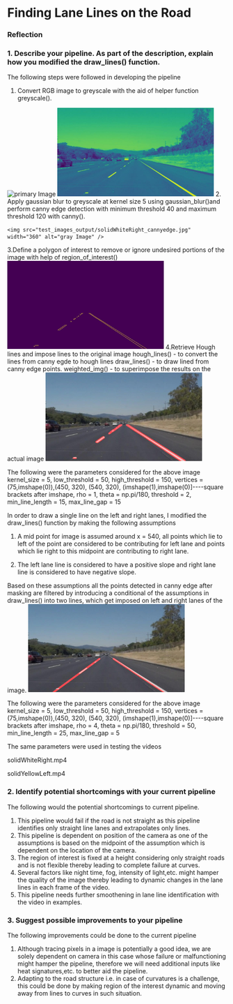 # **Finding Lane Lines on the Road** 

### Reflection

### 1. Describe your pipeline. As part of the description, explain how you modified the draw_lines() function.

The following steps were followed in developing the pipeline
1. Convert RGB image to greyscale with the aid of helper function greyscale().
<img src="test_images/solidWhiteRight.jpg" width="360" alt="primary Image" />
<img src="test_images_output/solidWhiteRight_gray.jpg" width="360" alt="gray Image" />
2. Apply gaussian blur to greyscale at kernel size 5 using gaussian_blur()and perform canny edge detection with minimum threshold 40 and maximum threshold 120 with canny().

    <img src="test_images_output/solidWhiteRight_cannyedge.jpg" width="360" alt="gray Image" />
3.Define a polygon of interest to remove or ignore undesired portions of the image with help of region_of_interest()
    <img src="test_images_output/solidWhiteRight_masked.jpg" width="360" alt="canny Image" />
4.Retrieve Hough lines and impose lines to the original image 
hough_lines() - to convert the lines from canny egde to hough lines
draw_lines() - to draw lined from canny edge points.
weighted_img() - to superimpose the results on the actual image
    <img src="test_images_output/solidWhiteRight.jpg" width="360" alt="final Image" />
 
 The following were the parameters considered for the above image
 kernel_size = 5, 
 low_threshold = 50, 
 high_threshold = 150, 
 vertices = (75,imshape(0)),(450, 320), (540, 320), (imshape(1),imshape(0)]----square brackets after imshape, 
 rho = 1, 
 theta = np.pi/180, 
 threshold = 2, 
 min_line_length = 15, 
 max_line_gap = 15


In order to draw a single line on the left and right lanes, I modified the draw_lines() function by making the following assumptions

1. A mid point for image is assumed around x = 540, all points which lie to left of the point are considered to be contributing for left lane and points which lie right to this midpoint are contributing to right lane.

2. The left lane line is considered to have a positive slope and right lane line is considered to have negative slope.

Based on these assumptions all the points detected in canny edge after masking are filtered by introducing a conditional of the assumptions in draw_lines() into two lines, which get imposed on left and right lanes of the image.
    <img src="test_images_output/solidWhiteRight_extrapolate.jpg" width="360" alt="extrapolated Image" />

The following were the parameters considered for the above image
 kernel_size = 5, 
 low_threshold = 50, 
 high_threshold = 150, 
 vertices = (75,imshape(0)),(450, 320), (540, 320), (imshape(1),imshape(0)]----square brackets after imshape, 
 rho = 4, 
 theta = np.pi/180, 
 threshold = 50, 
 min_line_length = 25, 
 max_line_gap = 5
 
The same parameters were used in testing the videos 

solidWhiteRight.mp4

solidYellowLeft.mp4

### 2. Identify potential shortcomings with your current pipeline


The following would the potential shortcomings to current pipeline.

1. This pipeline would fail if the road is not straight as this pipeline identifies only straight line lanes and extrapolates only lines.
2. This pipeline is dependent on position of the camera as one of the assumptions is based on the midpoint of the assumption which is dependent on the location of the camera.
3. The region of interest is fixed at a height considering only straight roads and is not flexible thereby leading to complete failure at curves.
4. Several factors like night time, fog, intensity of light,etc. might hamper the quality of the image thereby leading to dynamic changes in the lane lines in each frame of the video.
5. This pipeline needs further smoothening in lane line identification  with the video in examples.

### 3. Suggest possible improvements to your pipeline

The following improvements could be done to the current pipeline

1. Although tracing pixels in a image is potentially a good idea, we are solely dependent on camera in this case whose failure or malfunctioning might hamper the pipeline, therefore we will need additional inputs like heat signatures,etc. to better aid the pipeline.
2. Adapting to the road structure i.e. in case of curvatures is a challenge, this could be done by making region of the interest dynamic and moving away from lines to curves in such situation.
